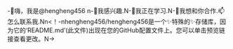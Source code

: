 -👋嗨，我是@hengheng456 n-👀我感兴趣.N-🌱我正在学习.N-💞️我想和你合作.📫怎么联系我.Nn<！-nhengheng456/hengheng456是一个✨特殊的✨存储库，因为它的‘README.md’(此文件)出现在您的GitHub配置文件上。您可以单击预览链接查看更改。N->

